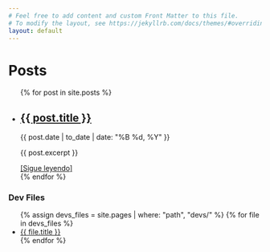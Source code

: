 ```yaml
---
# Feel free to add content and custom Front Matter to this file.
# To modify the layout, see https://jekyllrb.com/docs/themes/#overriding-theme-defaults
layout: default
---
```

# Posts

<ul>
  {% for post in site.posts %}
    <li>
      <h2><a href="{{ post.url | relative_url }}">{{ post.title }}</a></h2>
      <p class="post-meta">{{ post.date | to_date | date: "%B %d, %Y" }}</p>
      <p>{{ post.excerpt }}</p>
      <a href="{{ post.url | relative_url }}">[Sigue leyendo]</a>
    </li>
  {% endfor %}
</ul>


<footer>
  <h3>Dev Files</h3>
  <ul>
    {% assign devs_files = site.pages | where: "path", "devs/" %}
    {% for file in devs_files %}
      <li><a href="{{ file.url | relative_url }}">{{ file.title }}</a></li>
    {% endfor %}
  </ul>
</footer>